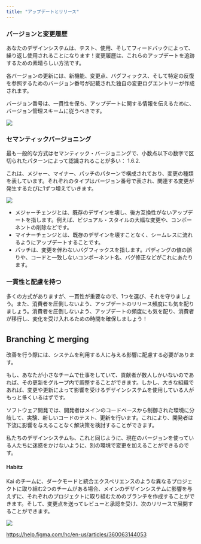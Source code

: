 ```yaml
---
title: "アップデートとリリース"
---
```

### バージョンと変更履歴
あなたのデザインシステムは、テスト、使用、そしてフィードバックによって、繰り返し使用されることになります！変更履歴は、これらのアップデートを追跡するための素晴らしい方法です。

各バージョンの更新には、新機能、変更点、バグフィックス、そして特定の反復を参照するためのバージョン番号が記載された独自の変更ログエントリーが作成されます。

バージョン番号は、一貫性を保ち、アップデートに関する情報を伝えるために、バージョン管理スキームに従うべきです。

![](https://storage.googleapis.com/zenn-user-upload/8e048a68cccd-20230615.png)

### セマンティックバージョニング
最も一般的な方式はセマンティック・バージョニングで、小数点以下の数字で区切られたパターンによって認識されることが多い： 1.6.2.

これは、メジャー、マイナー、パッチのパターンで構成されており、変更の種類を表しています。それぞれのタイプはバージョン番号で表され、関連する変更が発生するたびに1ずつ増えていきます。

![](https://storage.googleapis.com/zenn-user-upload/b09dd2de6e95-20230615.png)

- メジャーチェンジとは、既存のデザインを壊し、後方互換性がないアップデートを指します。例えば、ビジュアル・スタイルの大幅な変更や、コンポーネントの削除などです。
- マイナーチェンジとは、既存のデザインを壊すことなく、シームレスに流れるようにアップデートすることです。
- パッチは、変更を伴わないバグフィックスを指します。パディングの値の誤りや、コードと一致しないコンポーネント名、バグ修正などがこれにあたります。

### 一貫性と配慮を持つ
多くの方式がありますが、一貫性が重要なので、1つを選び、それを守りましょう。また、消費者を圧倒しないよう、アップデートのリリース頻度にも気を配りましょう。消費者を圧倒しないよう、アップデートの頻度にも気を配り、消費者が移行し、変化を受け入れるための時間を確保しましょう！

## Branching と merging
改善を行う際には、システムを利用する人に与える影響に配慮する必要があります。

もし、あなたが小さなチームで仕事をしていて、貢献者が数人しかいないのであれば、その更新をグループ内で調整することができます。しかし、大きな組織であれば、変更や更新によって影響を受けるデザインシステムを使用している人がもっと多くいるはずです。

ソフトウェア開発では、開発者はメインのコードベースから制御された環境に分岐して、実験、新しいコードのテスト、更新を行います。これにより、開発者は下流に影響を与えることなく解決策を検討することができます。

私たちのデザインシステムも、これと同じように、現在のバージョンを使っている人たちに迷惑をかけないように、別の環境で変更を加えることができるのです。

#### Habitz
Kai のチームに、ダークモードと統合エクスペリエンスのような異なるプロジェクトに取り組む2つのチームがある場合、メインのデザインシステムに影響を与えずに、それぞれのプロジェクトに取り組むためのブランチを作成することができます。そして、変更点を送ってレビューと承認を受け、次のリリースで展開することができます。

![](https://storage.googleapis.com/zenn-user-upload/f0d9331a35a7-20230615.gif)

https://help.figma.com/hc/en-us/articles/360063144053